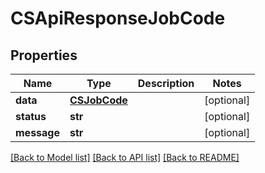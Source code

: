 # CSApiResponseJobCode

## Properties
Name | Type | Description | Notes
------------ | ------------- | ------------- | -------------
**data** | [**CSJobCode**](CSJobCode.md) |  | [optional] 
**status** | **str** |  | [optional] 
**message** | **str** |  | [optional] 

[[Back to Model list]](../README.md#documentation-for-models) [[Back to API list]](../README.md#documentation-for-api-endpoints) [[Back to README]](../README.md)


